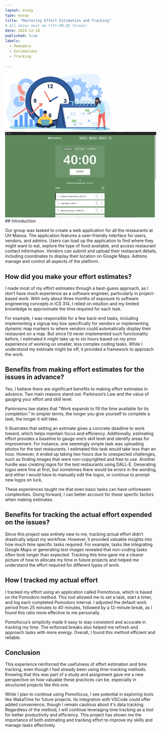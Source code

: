 ```yaml
---
layout: essay
type: essay
title: "Mastering Effort Estimation and Tracking"
# All dates must be YYYY-MM-DD format!
date: 2024-12-18
published: true
labels:
  - Pomodoro
  - Estimations
  - Tracking
 
---
```


<div class="text-center p-4">
<img width="350px" src="../img/timetracking.jpg" class="img-thumbnail">
<img width="500px" src="../img/pomofocus40.png" class="img-thumbnail">
</div>
## Introduction

Our group was tasked to create a web application for all the restaurants at UH Manoa. The application features a user-friendly interface for users, vendors, and admins. Users can load up the application to find where they might want to eat, explore the type of food available, and access restaurant contact information. Vendors can submit and upload their restaurant details, including coordinates to display their location on Google Maps. Admins manage and control all aspects of the platform.

## How did you make your effort estimates?

I made most of my effort estimates through a best-guess approach, as I don’t have much experience as a software engineer, particularly in project-based work. With only about three months of exposure to software engineering concepts in ICS 314, I relied on intuition and my limited knowledge to approximate the time required for each task.

For example, I was responsible for a few back-end tasks, including implementing a signup key box specifically for vendors or implementing dynamic map markers to where vendors could automatically display their restaurant on a map. But since I’d never implemented such functionality before, I estimated it might take up to six hours based on my prior experience of working on smaller, less complex coding tasks. While I understood my estimate might be off, it provided a framework to approach the work.


## Benefits from making effort estimates for the issues in advance?

Yes, I believe there are significant benefits to making effort estimates in advance. Two main reasons stand out: Parkinson’s Law and the value of gauging your effort and skill level.

Parkinsons law states that "Work expands to fill the time available for its completion.” In simpler terms, the longer you give yourself to complete a task, the longer it will take.

It illustrates that setting an estimate gives a concrete deadline to work toward, which helps maintain focus and efficiency. Additionally, estimating effort provides a baseline to gauge one’s skill level and identify areas for improvement.
For instance, one seemingly simple task was uploading photos for the test restaurants. I estimated this task would take less than an hour. However, it ended up taking two hours due to unexpected challenges, such as finding images that were non-copyrighted and free to use. Another hurdle was creating logos for the test restaurants using DALL-E. Generating logos were fine at first, but sometimes there would be errors in the wording, and either I would have to manually edit the logos, or continue to prompt new logos on luck,

These experiences taught me that even basic tasks can have unforeseen complexities. Going forward, I can better account for these specfic factors when making estimates.

## Benefits for tracking the actual effort expended on the issues?

Since this project was entirely new to me, tracking actual effort didn’t drastically adjust my workflow. However, it provided valuable insights into how much time specific tasks required. For example, tasks like integrating Google Maps or generating test images revealed that non-coding tasks often took longer than expected. Tracking this time gave me a clearer picture of how to allocate my time in future projects and helped me understand the effort required for different types of work.

## How I tracked my actual effort

I tracked my effort using an application called Pomofocus, which is based on the Pomodoro method. This tool allowed me to set a task, start a timer, and log each completed Pomodoro interval. I adjusted the default work period from 25 minutes to 40 minutes, followed by a 12-minute break, as I found this ratio more effective to me personally.

Pomofocus’s simplicity made it easy to stay consistent and accurate in tracking my time. The enforced breaks also helped me refresh and approach tasks with more energy. Overall, I found this method efficient and reliable.

## Conclusion

This experience reinforced the usefulness of effort estimation and time tracking, even though I had already been using time-tracking methods. Knowing that this was part of a study and assignment gave me a new perspective on how valuable these practices can be, especially in structured projects like this one.

While I plan to continue using Pomofocus, I see potential in exploring tools like WakaTime for future projects. Its integration with VSCode could offer added convenience, though I remain cautious about it's data tracking. Regardless of the method, I will continue leveraging time tracking as a tool for better productivity and efficiency. This project has shown me the importance of both estimating and tracking effort to improve my skills and manage tasks effectively.

